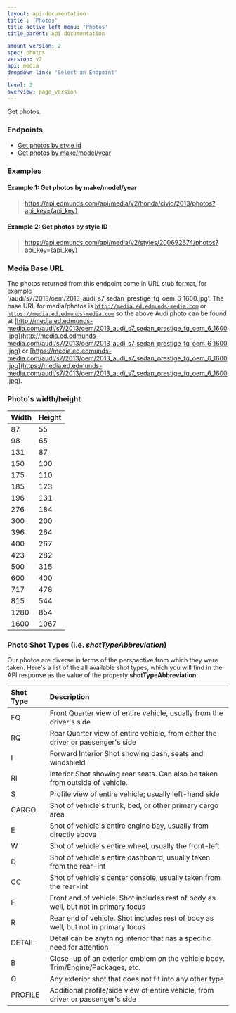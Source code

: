 ```yaml
---
layout: api-documentation
title : 'Photos'
title_active_left_menu: 'Photos'
title_parent: Api documentation

amount_version: 2
spec: photos
version: v2
api: media
dropdown-link: 'Select an Endpoint'

level: 2
overview: page_version
---
```


<div class="info-message">
    Get photos.
</div>

### Endpoints

* [Get photos by style id](/api-documentation/media/photos/v2/02_photos_by_style_id/api-description.html)
* [Get photos by make/model/year](/api-documentation/media/photos/v2/04_photos_by_make_model_year/api-description.html)

### Examples

#### Example 1: Get photos by make/model/year

> https://api.edmunds.com/api/media/v2/honda/civic/2013/photos?api_key={api_key}

#### Example 2: Get photos by style ID

> https://api.edmunds.com/api/media/v2/styles/200692674/photos?api_key={api_key}

### Media Base URL

The photos returned from this endpoint come in URL stub format, for example '/audi/s7/2013/oem/2013_audi_s7_sedan_prestige_fq_oem_6_1600.jpg'. The base URL for media/photos is <code>http://media.ed.edmunds-media.com</code> or <code>https://media.ed.edmunds-media.com</code> so the above Audi photo can be found at [http://media.ed.edmunds-media.com/audi/s7/2013/oem/2013_audi_s7_sedan_prestige_fq_oem_6_1600.jpg](http://media.ed.edmunds-media.com/audi/s7/2013/oem/2013_audi_s7_sedan_prestige_fq_oem_6_1600.jpg) or [https://media.ed.edmunds-media.com/audi/s7/2013/oem/2013_audi_s7_sedan_prestige_fq_oem_6_1600.jpg](https://media.ed.edmunds-media.com/audi/s7/2013/oem/2013_audi_s7_sedan_prestige_fq_oem_6_1600.jpg).

### Photo's width/height

| Width      | Height    |
|:-----------|:----------|
| 87         | 55        |
| 98         | 65        |
| 131        | 87        |
| 150        | 100       |
| 175        | 110       |
| 185        | 123       |
| 196        | 131       |
| 276        | 184       |
| 300        | 200       |
| 396        | 264       |
| 400        | 267       |
| 423        | 282       |
| 500        | 315       |
| 600        | 400       |
| 717        | 478       |
| 815        | 544       |
| 1280       | 854       |
| 1600       | 1067      |


### Photo Shot Types (i.e. *shotTypeAbbreviation*)

Our photos are diverse in terms of the perspective from which they were taken. Here's a list of the all available shot types, which you will find in the API response as the value of the property **shotTypeAbbreviation**:

| Shot Type             | Description                                                                               |
|:----------------------|:------------------------------------------------------------------------------------------|
| FQ                    | Front Quarter view of entire vehicle, usually from the driver's side                      |
| RQ                    | Rear Quarter view of entire vehicle, from either the driver or passenger's side           |
| I                     | Forward Interior Shot showing dash, seats and windshield                                  |
| RI                    | Interior Shot showing rear seats. Can also be taken from outside of vehicle.              |
| S                     | Profile view of entire vehicle; usually left-hand side                                    |
| CARGO                 | Shot of vehicle's trunk, bed, or other primary cargo area                                 |
| E                     | Shot of vehicle's entire engine bay, usually from directly above                          |
| W                     | Shot of vehicle's entire wheel, usually the front-left                                    |
| D                     | Shot of vehicle's entire dashboard, usually taken from the rear-int                       |
| CC                    | Shot of vehicle's center console, usually taken from the rear-int                         |
| F                     | Front end of vehicle. Shot includes rest of body as well, but not in primary focus        |
| R                     | Rear end of vehicle. Shot includes rest of body as well, but not in primary focus         |
| DETAIL                | Detail can be anything interior that has a specific need for attention                    |
| B                     | Close-up of an exterior emblem on the vehicle body. Trim/Engine/Packages, etc.            |
| O                     | Any exterior shot that does not fit into any other type                                   |
| PROFILE               | Additional profile/side view of entire vehicle, from driver or passenger's side           |
